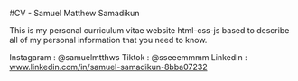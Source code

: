 #CV - Samuel Matthew Samadikun

This is my personal curriculum vitae website html-css-js based to describe all of my personal information that you need to know.

Instagaram : @samuelmtthws
Tiktok : @sseeemmmm
LinkedIn : www.linkedin.com/in/samuel-samadikun-8bba07232
